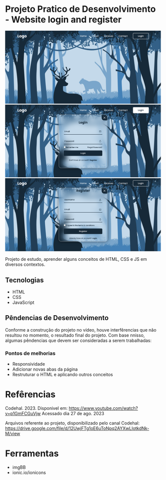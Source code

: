 # Projeto Pratico de Desenvolvimento - Website login and register

<img src="./src/img/previw-homePage.png">
<img src="./src/img/preview-homePageLogin.png">
<img src="./src/img/previw-homePageRegister.png">

Projeto de estudo, aprender alguns conceitos de HTML, CSS e JS em diversos contextos.

## Tecnologias

- HTML
- CSS
- JavaScript

## Pêndencias de Desenvolvimento

Conforme a construção do projeto no vídeo, houve interfêrencias que não resultou no momento, o resultado final do projeto. Com base nnisso, algumas pêndencias que devem ser consideradas a serem trabalhadas:

### Pontos de melhorias

- Responsividade
- Adicionar novas abas da página
- Restruturar o HTML e aplicando outros conceitos

# Refêrencias
Codehal. 2023. Disponivel em: <https://www.youtube.com/watch?v=p1GmFCGuVjw> Acessado dia 27 de ago. 2023

Arquivos referente ao projeto, disponibilizado pelo canal Codehal:
https://drive.google.com/file/d/12UwjFTg1oE6uToNpq2AYXwLIotkdNk-M/view

# Ferramentas

- imgBB
- ionic.io/ionicons